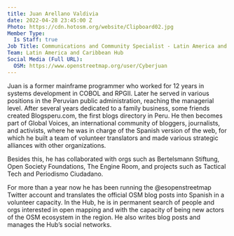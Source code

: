 ```yaml
---
title: Juan Arellano Valdivia
date: 2022-04-28 23:45:00 Z
Photo: https://cdn.hotosm.org/website/Clipboard02.jpg
Member Type:
  Is Staff: true
Job Title: Communications and Community Specialist - Latin America and Caribbean Hub
Team: Latin America and Caribbean Hub
Social Media (Full URL):
  OSM: https://www.openstreetmap.org/user/Cyberjuan
---
```


Juan is a former mainframe programmer who worked for 12 years in systems development in COBOL and RPGII. Later he served in various positions in the Peruvian public administration, reaching the managerial level. After several years dedicated to a family business, some friends created Blogsperu.com, the first blogs directory in Peru. He then becomes part of Global Voices, an international community of bloggers, journalists, and activists, where he was in charge of the Spanish version of the web, for which he built a team of volunteer translators and made various strategic alliances with other organizations. 

Besides this, he has collaborated with orgs such as Bertelsmann Stiftung, Open Society Foundations, The Engine Room, and projects such as Tactical Tech and Periodismo Ciudadano.

For more than a year now he has been running the @esopenstreetmap Twitter account and translates the official OSM blog posts into Spanish in a volunteer capacity. In the Hub, he is in permanent search of people and orgs interested in open mapping and with the capacity of being new actors of the OSM ecosystem in the region. He also writes blog posts and manages the Hub’s social networks.
